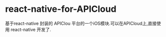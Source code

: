 # react-native-for-APICloud
基于react-native 封装的 APIClou 平台的一个iOS模块.可以在APICloud上,直接使用 react-native 开发了.
